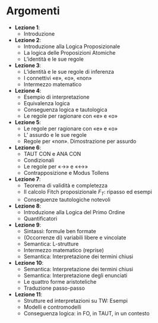 # Argomenti

- **Lezione 1**:
  - Introduzione
- **Lezione 2**:
  - Introduzione alla Logica Proposizionale
  - La logica delle Proposizioni Atomiche
  - L’identità e le sue regole
- **Lezione 3**:
  - L’identità e le sue regole di inferenza
  - I connettivi «e», «o», «non»
  - Intermezzo matematico
- **Lezione 4**:
  - Esempio di interpretazione
  - Equivalenza logica
  - Conseguenza logica e tautologica
  - Le regole per ragionare con «e» e «o»
- **Lezione 5**:
  - Le regole per ragionare con «e» e «o»
  - L’ assurdo e le sue regole
  - Regole per «non». Dimostrazione per assurdo
- **Lezione 6**:
  - TAUT CON e ANA CON
  - Condizionali  
  - Le regole per «&rarr;» e «&harr;»  
  - Contrapposizione e Modus Tollens
- **Lezione 7**:
  - Teorema di validità e completezza
  - Il calcolo Fitch proposizionale ${F_{T}}$: ripasso ed esempi
  - Conseguenze tautologiche notevoli
- **Lezione 8**:
  - Introduzione alla Logica del Primo Ordine
  - Quantificatori
- **Lezione 9**:
  - Sintassi: formule ben formate
  - (Occorrenze di) variabili libere e vincolate
  - Semantica: L-strutture
  - Intermezzo matematico (reprise)
  - Semantica: Interpretazione dei termini chiusi
- **Lezione 10**:
  - Semantica: Interpretazione dei termini chiusi
  - Semantica: Interpretazione degli enunciati
  - Le quattro forme aristoteliche
  - Traduzione passo-passo
- **Lezione 11**:
  - Strutture ed interpretazioni su TW: Esempi
  - Modelli e contromodelli
  - Conseguenza logica: in FO, in TAUT, in un contesto
